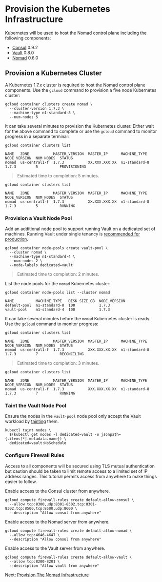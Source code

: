 # Provision the Kubernetes Infrastructure

Kubernetes will be used to host the Nomad control plane including the following components:

* [Consul](https://www.consul.io/) 0.9.2
* [Vault](https://www.vaultproject.io/) 0.8.0
* [Nomad](https://www.nomadproject.io/) 0.6.0

## Provision a Kubernetes Cluster

A Kubernetes 1.7.x cluster is required to host the Nomad control plane components. Use the `gcloud` command to provision a five node Kubernetes cluster:

```
gcloud container clusters create nomad \
  --cluster-version 1.7.3 \
  --machine-type n1-standard-8 \
  --num-nodes 5
```

It can take several minutes to provision the Kubernetes cluster. Either wait for the above command to complete or use the `gcloud` command to monitor progress in a separate terminal:

```
gcloud container clusters list
```
```
NAME   ZONE           MASTER_VERSION  MASTER_IP      MACHINE_TYPE   NODE_VERSION  NUM_NODES  STATUS
nomad  us-central1-f  1.7.3           XX.XXX.XXX.XX  n1-standard-8  1.7.3         5          PROVISIONING
```

> Estimated time to completion: 5 minutes.

```
gcloud container clusters list
```
```
NAME   ZONE           MASTER_VERSION  MASTER_IP      MACHINE_TYPE   NODE_VERSION  NUM_NODES  STATUS
nomad  us-central1-f  1.7.3           XX.XXX.XXX.XX  n1-standard-8  1.7.3         5          RUNNING
```

### Provision a Vault Node Pool

Add an additional node pool to support running Vault on a dedicated set of machines. Running Vault under single tenancy is [recommended for production](https://www.vaultproject.io/guides/production.html).

```
gcloud container node-pools create vault-pool \
  --cluster nomad \
  --machine-type n1-standard-4 \
  --num-nodes 2 \
  --node-labels dedicated=vault
```

> Estimated time to completion: 2 minutes.

List the node pools for the `nomad` Kubernetes cluster:

```
gcloud container node-pools list --cluster nomad
```
```
NAME          MACHINE_TYPE   DISK_SIZE_GB  NODE_VERSION
default-pool  n1-standard-8  100           1.7.3
vault-pool    n1-standard-4  100           1.7.3
```

It can take several minutes before the `nomad` Kubernetes cluster is ready. Use the `gcloud` command to monitor progress:

```
gcloud container clusters list
```

```
NAME   ZONE           MASTER_VERSION  MASTER_IP      MACHINE_TYPE   NODE_VERSION  NUM_NODES  STATUS
nomad  us-central1-f  1.7.3           XXX.XXX.XX.XX  n1-standard-8  1.7.3         7          RECONCILING
```

> Estimated time to completion: 3 minutes.

```
gcloud container clusters list
```

```
NAME   ZONE           MASTER_VERSION  MASTER_IP      MACHINE_TYPE   NODE_VERSION  NUM_NODES  STATUS
nomad  us-central1-f  1.7.3           XXX.XXX.XX.XX  n1-standard-8  1.7.3         7          RUNNING
```

### Taint the Vault Node Pool

Ensure the nodes in the `vault-pool` node pool only accept the Vault workload by [tainting](https://kubernetes.io/docs/concepts/configuration/assign-pod-node/#taints-and-tolerations-beta-feature) them.

```
kubectl taint nodes \
  $(kubectl get nodes -l dedicated=vault -o jsonpath={.items[*].metadata.name}) \
  dedicated=vault:NoSchedule
```

### Configure Firewall Rules

Access to all components will be secured using TLS mutual authentication but caution should be taken to limit remote access to a limited set of IP address ranges. This tutorial permits access from anywhere to make things easier to follow.

Enable access to the Consul cluster from anywhere.

```
gcloud compute firewall-rules create default-allow-consul \
  --allow tcp:8300,udp:8301-8302,tcp:8301-8302,tcp:8500,tcp:8600,udp:8600 \
  --description "Allow consul from anywhere"
```

Enable access to the Nomad server from anywhere.

```
gcloud compute firewall-rules create default-allow-nomad \
  --allow tcp:4646-4647 \
  --description "Allow consul from anywhere"
```

Enable access to the Vault server from anywhere.

```
gcloud compute firewall-rules create default-allow-vault \
  --allow tcp:8200-8201 \
  --description "Allow vault from anywhere"
```

Next: [Provision The Nomad Infrastructure](04-nomad-infrastructure.md)
